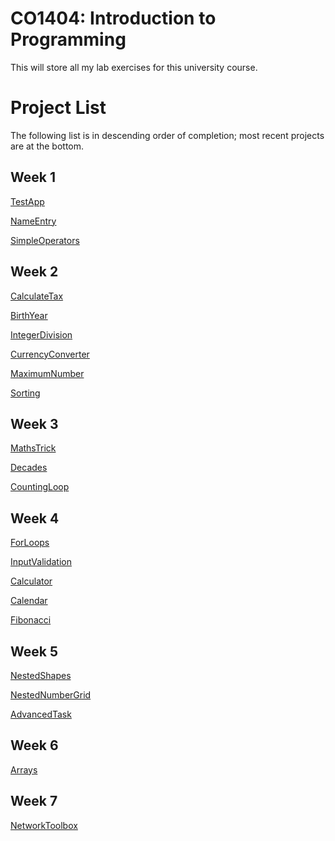 # CO1404: Introduction to Programming 
This will store all my lab exercises for this university course.

# Project List
The following list is in descending order of completion; most recent projects are at the bottom.
## Week 1
<a href="Week1/TestApp">TestApp</a>

<a href="Week1/NameEntry">NameEntry</a>

<a href="Week1/SimpleOperators">SimpleOperators</a>

## Week 2
<a href="Week2/CalculateTax">CalculateTax</a>

<a href="Week2/BirthYear">BirthYear</a>

<a href="Week2/IntegerDivision">IntegerDivision</a>

<a href="Week2/CurrencyConverter">CurrencyConverter</a>

<a href="Week3/MaximumNumber">MaximumNumber</a>

<a href="Week3/Sorting">Sorting</a>

## Week 3
<a href="Week3/MathsTrick">MathsTrick</a>

<a href="Week3/Decades">Decades</a>

<a href="Week3/CountingLoop">CountingLoop</a>

## Week 4
<a href="Week4/ForLoops">ForLoops</a>

<a href="Week4/InputValidation">InputValidation</a>

<a href="Week4/Calculator">Calculator</a>

<a href="Week4/Calendar">Calendar</a>

<a href="Week4/Fibonacci">Fibonacci</a>

## Week 5
<a href="Week5/NestedShapes">NestedShapes</a>

<a href="Week5/NestedNumberGrid">NestedNumberGrid</a>

<a href="Week5/AdvancedTask">AdvancedTask</a>

## Week 6
<a href="Week6/Arrays">Arrays</a>

## Week 7
<a href="Week7/NetworkToolbox">NetworkToolbox</a>